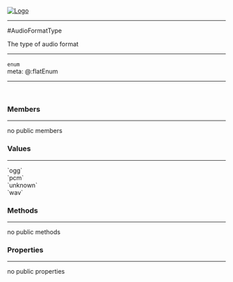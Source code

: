 
[![Logo](../../../images/logo.png)](../../../api/index.html)

---



#AudioFormatType

The type of audio format

---

`enum`
<span class="meta">
<br/>meta: @:flatEnum
</span>


---

&nbsp;
&nbsp;

<h3>Members</h3> <hr/>no public members<h3>Values</h3> <hr/><span class="member signature apipage">`ogg`<br/> </span>
        <span class="small_desc_flat"></span><span class="member signature apipage">`pcm`<br/> </span>
        <span class="small_desc_flat"></span><span class="member signature apipage">`unknown`<br/> </span>
        <span class="small_desc_flat"></span><span class="member signature apipage">`wav`<br/> </span>
        <span class="small_desc_flat"></span>

<h3>Methods</h3> <hr/>no public methods

<h3>Properties</h3> <hr/>no public properties

&nbsp;
&nbsp;
&nbsp;